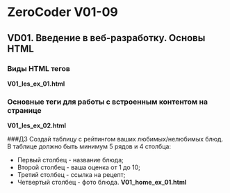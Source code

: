 # ZeroCoder V01-09
## VD01. Введение в веб-разработку. Основы HTML
### Виды HTML тегов
**V01_les_ex_01.html**

### Основные теги для работы с встроенным контентом на странице
**V01_les_ex_02.html**

###ДЗ
Создай таблицу с рейтингом ваших любимых/нелюбимых блюд. 
В таблице должно быть минимум 5 рядов и 4 столбца: 
* Первый столбец - название блюда;
* Второй столбец - ваша оценка от 1 до 10;
* Третий столбец - ссылка на рецепт;
* Четвертый столбец - фото блюда.
**V01_home_ex_01.html**